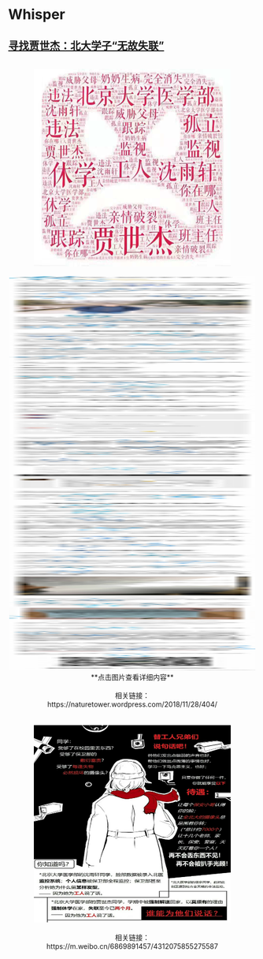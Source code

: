 # Whisper
## [寻找贾世杰：北大学子“无故失联”](https://github.com/spiralofsilence/Whisper/blob/master/%E5%BE%AE%E4%BF%A1%E5%9B%BE%E7%89%87_20181130142011.jpg?raw=true)
<br/>
<div align=center> 
<img src="/微信图片_20181130142011.jpg" width="400" height="400">
<br/>
<br/>
<div align=center> 
<img src="/微信图片_20181130142020.jpg" width="500" height="800">
<br/>
<center>**点击图片查看详细内容**</center>
<br/>
<center>相关链接：</center>
<center>https://naturetower.wordpress.com/2018/11/28/404/</center>  

<br/>
<br/>
<div align=center> 
<img src="/保护沈雨轩.png" width="400" height="400">
<br/>
<br/>
<center>相关链接：</center>
<center>https://m.weibo.cn/6869891457/4312075855275587</center>
